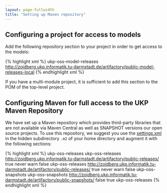 ```yaml
---
layout: page-fullwidth
title: "Setting up Maven repository"
---
```


## Configuring a project for access to models

Add the following repository section to your project in order to get access to the models:

{% highlight xml %}
<repositories>
  <repository>
    <id>ukp-oss-model-releases</id>
    <url>http://zoidberg.ukp.informatik.tu-darmstadt.de/artifactory/public-model-releases-local</url>
   </repository>
</repositories>
{% endhighlight xml %}

If you have a multi-module project, it is sufficient to add this section to the POM of the top-level project.

## Configuring Maven for full access to the UKP Maven Repository

We have set up a Maven repository which provides third-party libraries that are not available via Maven Central as well as SNAPSHOT versions our open source projects. To use this repository, we suggest you use the [settings.xml](http://maven.apache.org/settings.html) in the hidden subdirectory `.m2` of your home directory and augment it with the following sections:

{% highlight xml %}
<settings xmlns="http://maven.apache.org/SETTINGS/1.0.0"
  xmlns:xsi="http://www.w3.org/2001/XMLSchema-instance"
  xsi:schemaLocation="http://maven.apache.org/SETTINGS/1.0.0 
                      http://maven.apache.org/xsd/settings-1.0.0.xsd">
  <profiles>
    <profile>
      <id>ukp-oss-releases</id>
      <repositories>
        <repository>
          <id>ukp-oss-releases</id>
          <url>http://zoidberg.ukp.informatik.tu-darmstadt.de/artifactory/public-releases/</url>
          <releases>
            <enabled>true</enabled>
            <updatePolicy>never</updatePolicy>
            <checksumPolicy>warn</checksumPolicy>
          </releases>
          <snapshots>
            <enabled>false</enabled>
          </snapshots>
        </repository>
      </repositories>
      <pluginRepositories>
      	<pluginRepository>
          <id>ukp-oss-releases</id>
          <url>http://zoidberg.ukp.informatik.tu-darmstadt.de/artifactory/public-releases/</url>
          <releases>
            <enabled>true</enabled>
            <updatePolicy>never</updatePolicy>
            <checksumPolicy>warn</checksumPolicy>
          </releases>
          <snapshots>
            <enabled>false</enabled>
          </snapshots>
        </pluginRepository>
      </pluginRepositories>
    </profile>
    <profile>
      <id>ukp-oss-snapshots</id>
      <repositories>
        <repository>
          <id>ukp-oss-snapshots</id>
          <url>http://zoidberg.ukp.informatik.tu-darmstadt.de/artifactory/public-snapshots/</url>
          <releases>
            <enabled>false</enabled>
          </releases>
          <snapshots>
            <enabled>true</enabled>
          </snapshots>
        </repository>
      </repositories>
    </profile>
  </profiles>
  <activeProfiles>
    <activeProfile>ukp-oss-releases</activeProfile>
    <!-- Uncomment the following entry if you need SNAPSHOT versions. -->
    <!--activeProfile>ukp-oss-snapshots</activeProfile-->
  </activeProfiles>
</settings>
{% endhighlight xml %}

